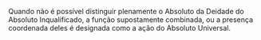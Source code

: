 ﻿Quando não é possível distinguir plenamente o Absoluto da Deidade do Absoluto Inqualificado, a função supostamente combinada, ou a presença coordenada deles é designada como a ação do Absoluto Universal.